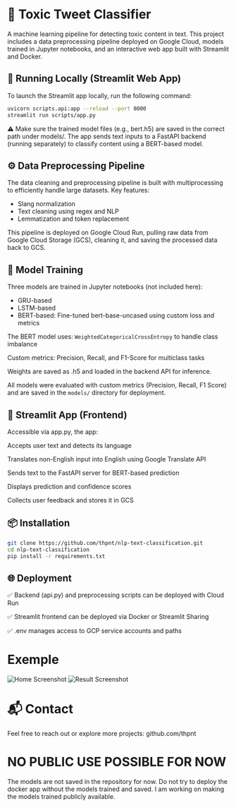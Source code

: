 # 🧠 Toxic Tweet Classifier

A machine learning pipeline for detecting toxic content in text. This project includes a data preprocessing pipeline deployed on Google Cloud, models trained in Jupyter notebooks, and an interactive web app built with Streamlit and Docker.


## 🧪 Running Locally (Streamlit Web App)

To launch the Streamlit app locally, run the following command:
```bash
uvicorn scripts.api:app --reload --port 8000
streamlit run scripts/app.py
```
⚠️ Make sure the trained model files (e.g., bert.h5) are saved in the correct path under models/.
The app sends text inputs to a FastAPI backend (running separately) to classify content using a BERT-based model.

## ⚙️ Data Preprocessing Pipeline
The data cleaning and preprocessing pipeline is built with multiprocessing to efficiently handle large datasets. Key features:

- Slang normalization
- Text cleaning using regex and NLP
- Lemmatization and token replacement

This pipeline is deployed on Google Cloud Run, pulling raw data from Google Cloud Storage (GCS), cleaning it, and saving the processed data back to GCS.


## 🧠 Model Training
Three models are trained in Jupyter notebooks (not included here):
- GRU-based
- LSTM-based
- BERT-based: Fine-tuned bert-base-uncased using custom loss and metrics

The BERT model uses: `WeightedCategoricalCrossEntropy` to handle class imbalance

Custom metrics: Precision, Recall, and F1-Score for multiclass tasks

Weights are saved as .h5 and loaded in the backend API for inference.

All models were evaluated with custom metrics (Precision, Recall, F1 Score) and are saved in the `models/` directory for deployment.

## 🚀 Streamlit App (Frontend)
Accessible via app.py, the app:

Accepts user text and detects its language

Translates non-English input into English using Google Translate API

Sends text to the FastAPI server for BERT-based prediction

Displays prediction and confidence scores

Collects user feedback and stores it in GCS

<!-- Optional: Add demo image -->

## 📦 Installation
```bash
git clone https://github.com/thpnt/nlp-text-classification.git
cd nlp-text-classification
pip install -r requirements.txt
```

## 🌐 Deployment
✅ Backend (api.py) and preprocessing scripts can be deployed with Cloud Run

✅ Streamlit frontend can be deployed via Docker or Streamlit Sharing

✅ .env manages access to GCP service accounts and paths

# Exemple
![Home Screenshot](assets/streamlit_hometab.png)
![Result Screenshot](assets/streamlit_predictiontab.png)

# 📬 Contact
Feel free to reach out or explore more projects:
github.com/thpnt


# NO PUBLIC USE POSSIBLE FOR NOW
The models are not saved in the repository for now.
Do not try to deploy the docker app without the models trained and saved.
I am working on making the models trained publicly available.
